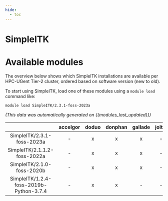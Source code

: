 ```yaml
---
hide:
  - toc
---
```


SimpleITK
=========

# Available modules


The overview below shows which SimpleITK installations are available per HPC-UGent Tier-2 cluster, ordered based on software version (new to old).

To start using SimpleITK, load one of these modules using a `module load` command like:

```shell
module load SimpleITK/2.3.1-foss-2023a
```

*(This data was automatically generated on {{modules_last_updated}})*  

| |accelgor|doduo|donphan|gallade|joltik|shinx|skitty|
| :---: | :---: | :---: | :---: | :---: | :---: | :---: | :---: |
|SimpleITK/2.3.1-foss-2023a|-|x|x|x|-|-|x|
|SimpleITK/2.1.1.2-foss-2022a|-|x|x|x|-|-|-|
|SimpleITK/2.1.0-foss-2020b|-|x|x|x|-|-|-|
|SimpleITK/1.2.4-foss-2019b-Python-3.7.4|-|x|x|-|-|-|-|
